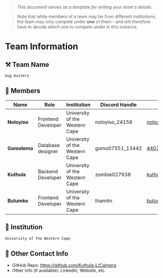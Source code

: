 > *This document serves as a template for writing your team's details.*

> Note that while members of a team may be from different institutions, the team may only compete under **one** of them - and will therefore have to decide which one to compete under in this instance.

# Team Information

## ⚒️ Team Name
``` c
bug busters
```

## 👥 Members
| Name           | Role                | Institution                              | Discord Handle | Email                     |
|----------------|---------------------|------------------------------------------| ---------------|---------------------------|
| **Noloyiso**   | Frontend Developer  | University of the Western Cape           | noloyiso_24159|<noloyisozangwa@gmail.com>|
| **Gomolemo**   | Database designer   | University of the Western Cape           | gomo07551_13442| <4407524@myuwc.ac.za>   |
| **Kuthula**    | Backend Developer   | University of the Western Cape           | zombie027638   |<kuthula6336@gmail.com> |
| **Bulumko**    | Frontend Developer  | University of the Western Cape           | thamitn        |<bulumkotshoni@gmail.com>|

## 🏫 Institution
``` c
University of the Western Cape
```

## 📧 Other Contact Info
- GitHub Repo: https://github.com/Kuthula-L/Calmera
- Other Info (if available): LinkedIn, Website, etc.
